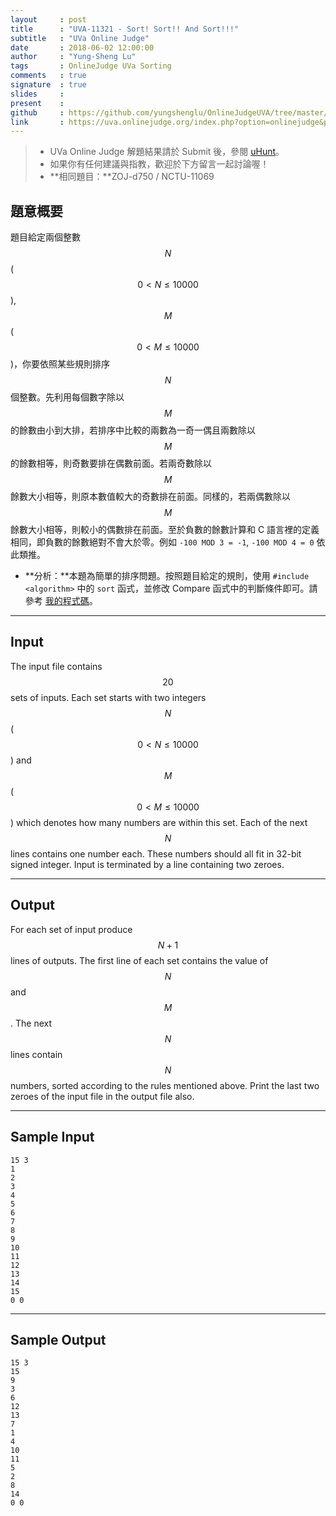 ```yaml
---
layout     : post
title      : "UVA-11321 - Sort! Sort!! And Sort!!!"
subtitle   : "UVa Online Judge"
date       : 2018-06-02 12:00:00
author     : "Yung-Sheng Lu"
tags       : OnlineJudge UVa Sorting
comments   : true
signature  : true
slides     : 
present    :
github     : https://github.com/yungshenglu/OnlineJudgeUVA/tree/master/UVA-11321
link       : https://uva.onlinejudge.org/index.php?option=onlinejudge&page=show_problem&problem=2296
---
```


> * UVa Online Judge 解題結果請於 Submit 後，參閱 [uHunt](https://uhunt.onlinejudge.org/)。
> * 如果你有任何建議與指教，歡迎於下方留言一起討論喔！
> * **相同題目：**ZOJ-d750 / NCTU-11069

## 題意概要

題目給定兩個整數 $$N$$ ($$0 < N \le 10000$$), $$M$$ ($$0 < M \le 10000$$)，你要依照某些規則排序 $$N$$ 個整數。先利用每個數字除以 $$M$$ 的餘數由小到大排，若排序中比較的兩數為一奇一偶且兩數除以 $$M$$ 的餘數相等，則奇數要排在偶數前面。若兩奇數除以 $$M$$ 餘數大小相等，則原本數值較大的奇數排在前面。同樣的，若兩偶數除以 $$M$$ 餘數大小相等，則較小的偶數排在前面。至於負數的餘數計算和 C 語言裡的定義相同，即負數的餘數絕對不會大於零。例如 `-100 MOD 3 = -1`, `-100 MOD 4 = 0` 依此類推。

* **分析：**本題為簡單的排序問題。按照題目給定的規則，使用 `#include <algorithm>` 中的 `sort` 函式，並修改 Compare 函式中的判斷條件即可。請參考 [我的程式碼](https://github.com/yungshenglu/OnlineJudgeUVA/tree/master/UVA-11321)。

---
## Input

The input file contains $$20$$ sets of inputs. Each set starts with two integers $$N$$ ($$0 < N \le 10000$$) and $$M$$ ($$0 < M \le 10000$$) which denotes how many numbers are within this set. Each of the next $$N$$ lines contains one number each. These numbers should all fit in 32-bit signed integer. Input is terminated by a line containing two zeroes.

---
## Output

For each set of input produce $$N + 1$$ lines of outputs. The first line of each set contains the value of $$N$$ and $$M$$. The next $$N$$ lines contain $$N$$ numbers, sorted according to the rules mentioned above. Print the last two zeroes of the input file in the output file also.

---
## Sample Input

```
15 3
1
2
3
4
5
6
7
8
9
10
11
12
13
14
15
0 0
```

---
## Sample Output

```
15 3
15
9
3
6
12
13
7
1
4
10
11
5
2
8
14
0 0
```